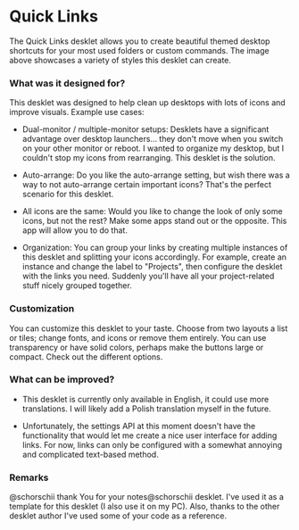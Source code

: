 # Quick Links

The Quick Links desklet allows you to create beautiful themed desktop shortcuts for your most used folders or custom commands. The image above showcases a variety of styles this desklet can create.

### What was it designed for?

This desklet was designed to help clean up desktops with lots of icons and improve visuals. Example use cases:

* Dual-monitor / multiple-monitor setups: Desklets have a significant advantage over desktop launchers... they don't move when you switch on your other monitor or reboot. I wanted to organize my desktop, but I couldn't stop my icons from rearranging. This desklet is the solution.

* Auto-arrange: Do you like the auto-arrange setting, but wish there was a way to not auto-arrange certain important icons? That's the perfect scenario for this desklet.

* All icons are the same: Would you like to change the look of only some icons, but not the rest? Make some apps stand out or the opposite. This app will allow you to do that.

* Organization: You can group your links by creating multiple instances of this desklet and splitting your icons accordingly. For example, create an instance and change the label to "Projects", then configure the desklet with the links you need. Suddenly you'll have all your project-related stuff nicely grouped together.

### Customization

You can customize this desklet to your taste. Choose from two layouts a list or tiles; change fonts, and icons or remove them entirely. You can use transparency or have solid colors, perhaps make the buttons large or compact. Check out the different options.

### What can be improved?

* This desklet is currently only available in English, it could use more translations. I will likely add a Polish translation myself in the future.

* Unfortunately, the settings API at this moment doesn't have the functionality that would let me create a nice user interface for adding links. For now, links can only be configured with a somewhat annoying and complicated text-based method.



### Remarks

@schorschii thank You for your notes@schorschii desklet. I've used it as a template for this desklet (I also use it on my PC). Also, thanks to the other desklet author I've used some of your code as a reference.
